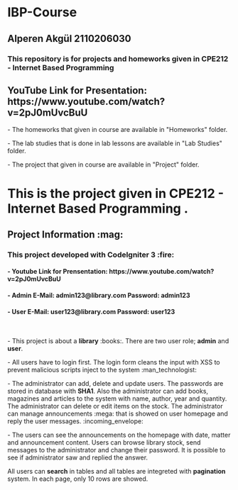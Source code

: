 # IBP-Course
<h2>Alperen Akgül 2110206030</h2>
<h3>This repository is for projects and homeworks given in CPE212 - Internet Based Programming</h3>
<h2>YouTube Link for Presentation: https://www.youtube.com/watch?v=2pJ0mUvcBuU</h2>
<p> - The homeworks that given in course are available in "Homeworks" folder.</p>
<p> - The lab studies that is done in lab lessons are available in "Lab Studies" folder.</p>
<p> - The project that given in course are available in "Project" folder.</p>

<h1>This is the project given in CPE212 - Internet Based Programming .</h1>
<h2>Project Information :mag:</h2>
<h3>This project developed with <b>CodeIgniter 3</b> :fire:</h3> 
<h4> - Youtube Link for Prensentation: https://www.youtube.com/watch?v=2pJ0mUvcBuU </h4>
<h4> - Admin E-Mail: admin123@library.com Password: admin123</h4>
<h4> - User E-Mail: user123@library.com Password: user123</h4>
<br>
<p> - This project is about a <b>library</b> :books:. There are two user role; <b>admin</b> and <b>user</b>. </p>
<p> - All users have to login first. The login form cleans the input with XSS to prevent malicious scripts inject to the system :man_technologist:</p> 
<p> - The administrator can add, delete and update users. The passwords are stored in database with <b>SHA1</b>. Also the administrator can add books, magazines and articles to the system with name, author, year and quantity. The administrator can delete or edit items on the stock. The administrator can manage announcements :mega: that is showed on user homepage and reply the user messages. :incoming_envelope: </p>
<p> - The users can see the announcements on the homepage with date, matter and announcement content. Users can browse library stock, send messages to the administrator and change their password. It is possible to see if administrator saw and replied the answer.</p>
<p>All users can <b>search</b> in tables and all tables are integreted with <b>pagination</b> system. In each page, only 10 rows are showed.

